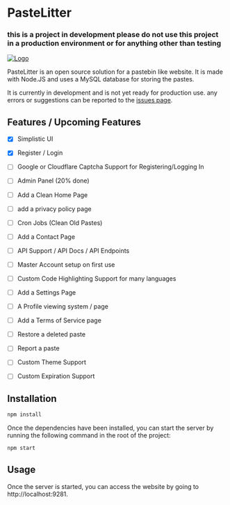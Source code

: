 # PasteLitter
### this is a project in development please do not use this project in a production environment or for anything other than testing

[![Logo](https://files.catbox.moe/ef7tlc.png)](https://github.com/Joe-Development/PasteLitter)

PasteLitter is an open source solution for a pastebin like website. It is made with Node.JS and uses a MySQL database for storing the pastes.

It is currently in development and is not yet ready for production use. any errors or suggestions can be reported to the [issues page](https://github.com/Joe-Development/PasteLitter/issues).

## Features / Upcoming Features
- [x] Simplistic UI
- [x] Register / Login
- [ ] Google or Cloudflare Captcha Support for Registering/Logging In
- [ ] Admin Panel (20% done)
- [ ] Add a Clean Home Page
- [ ] add a privacy policy page
- [ ] Cron Jobs (Clean Old Pastes)
- [ ] Add a Contact Page
- [ ] API Support / API Docs / API Endpoints 
- [ ] Master Account setup on first use
- [ ] Custom Code Highlighting Support for many languages
- [ ] Add a Settings Page
- [ ] A Profile viewing system / page
- [ ] Add a Terms of Service page
- [ ] Restore a deleted paste
- [ ] Report a paste
- [ ] Custom Theme Support
- [ ] Custom Expiration Support



## Installation

```bash
npm install
```

Once the dependencies have been installed, you can start the server by running the following command in the root of the project:

```bash
npm start
```

## Usage

Once the server is started, you can access the website by going to http://localhost:9281.


